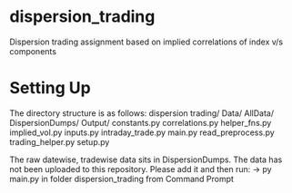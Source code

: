 # dispersion_trading
Dispersion trading assignment based on implied correlations of index v/s components

# Setting Up
The directory structure is as follows: 
dispersion trading/
  Data/
    AllData/
    DispersionDumps/
    Output/
  constants.py
  correlations.py
  helper_fns.py
  implied_vol.py
  inputs.py
  intraday_trade.py
  main.py
  read_preprocess.py
  trading_helper.py
setup.py

The raw datewise, tradewise data sits in DispersionDumps. The data has not been uploaded to this repository. Please add it and then run:
 -> py main.py 
in folder dispersion_trading from Command Prompt
